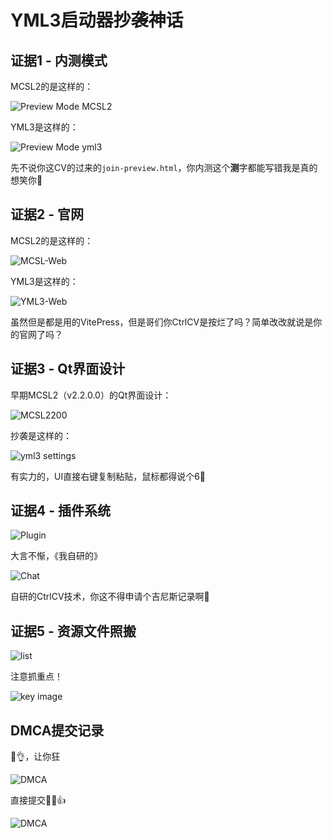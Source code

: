 # YML3启动器抄袭神话

## 证据1 - 内测模式

MCSL2的是这样的：

![Preview Mode MCSL2](https://images.mcsl.com.cn/dmca/text-mcsl.png)

YML3是这样的：

![Preview Mode yml3](https://images.mcsl.com.cn/dmca/text-yml.png)

先不说你这CV的过来的`join-preview.html`，你内测这个**测**字都能写错我是真的想笑你🤣

## 证据2 - 官网

MCSL2的是这样的：

![MCSL-Web](https://img.fastmirror.net/s/2024/02/03/65bd1e938f2c3.png)

YML3是这样的：

![YML3-Web](https://img.fastmirror.net/s/2024/02/03/65bd1edd12619.png)

虽然但是都是用的VitePress，但是哥们你CtrlCV是按烂了吗？简单改改就说是你的官网了吗？

## 证据3 - Qt界面设计

早期MCSL2（v2.2.0.0）的Qt界面设计：

![MCSL2200](https://img.fastmirror.net/s/2024/02/03/65bd1ccdc5b99.png)

抄袭是这样的：

![yml3 settings](https://images.mcsl.com.cn/dmca/qt-design-new.png)

有实力的，UI直接右键复制粘贴，鼠标都得说个6🤣

## 证据4 - 插件系统

![Plugin](https://images.mcsl.com.cn/dmca/plugin-json-new.png)

大言不惭，《我自研的》

![Chat](https://images.mcsl.com.cn/yml/yml-2.png)

自研的CtrlCV技术，你这不得申请个吉尼斯记录啊🤣

## 证据5 - 资源文件照搬  

![list](https://images.mcsl.com.cn/yml/image_compare.png)

注意抓重点！

![key image](https://images.mcsl.com.cn/yml/res-copy.png)

## DMCA提交记录

🤣👌，让你狂

![DMCA](https://images.mcsl.com.cn/dmca/dmca_reports.png)

直接提交🤣🤣👍

![DMCA](https://img.fastmirror.net/s/2024/02/03/65bd1f5bad662.png)
